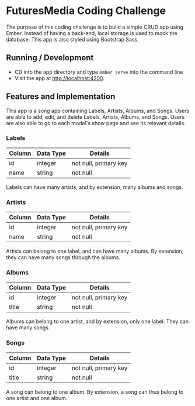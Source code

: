 # FuturesMedia Coding Challenge

The purpose of this coding challenge is to build a simple CRUD app using Ember. Instead of having a back-end, local storage is used to mock the database. This app is also styled using Bootstrap Sass.

## Running / Development

* CD into the app directory and type `ember serve` into the command line
* Visit the app at [http://localhost:4200](http://localhost:4200).

## Features and Implementation

This app is a song app containing Labels, Artists, Albums, and Songs. Users are able to add, edit, and delete Labels, Artists, Albums, and Songs. Users are also able to go to each model's show page and see its relevant details.

### Labels
Column          | Data Type | Details
--------------- | --------- | -------
id              | integer   | not null, primary key
name            | string    | not null

Labels can have many artists, and by extension, many albums and songs.

### Artists
Column          | Data Type | Details
--------------- | --------- | -------
id              | integer   | not null, primary key
name            | string    | not null

Artists can belong to one label, and can have many albums. By extension, they can have many songs through the albums.

### Albums
Column          | Data Type | Details
--------------- | --------- | -------
id              | integer   | not null, primary key
title           | string    | not null

Albums can belong to one artist, and by extension, only one label. They can have many songs.

### Songs
Column          | Data Type | Details
--------------- | --------- | -------
id              | integer   | not null, primary key
title           | string    | not null

A song can belong to one album. By extension, a song can thus belong to one artist and one album.
